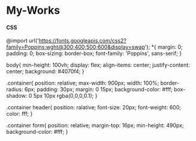 # My-Works
<h4> CSS </h4>

@import url('https://fonts.googleapis.com/css2?family=Poppins:wght@300;400;500;600&display=swap');
*{
  margin: 0;
  padding: 0;
  box-sizing: border-box;
  font-family: 'Poppins', sans-serif;
} 

body{
  min-height: 100vh;
  display: flex;
  align-items: center;
  justify-content: center;
  background: #4070f4;
}

.container{
  position: relative;
  max-width: 900px;
  width: 100%;
  border-radius: 6px;
  padding: 30px;
  margin: 0 15px;
  background-color: #fff;
  box-shadow: 0 5px 10px rgba(0,0,0,0.1);
}

.container header{
  position: ralative;
  font-size: 20px;
  font-weight: 600;
  color: fff;
}

.container form{
  position: relative;
  margin-top: 16px;
  min-height: 490px;
  background-color: #fff;
}


